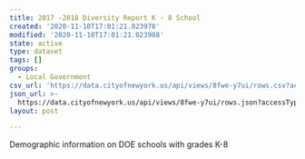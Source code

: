 ```yaml
---
title: 2017 -2018 Diversity Report K - 8 School
created: '2020-11-10T17:01:21.023978'
modified: '2020-11-10T17:01:21.023988'
state: active
type: dataset
tags: []
groups:
  - Local Government
csv_url: 'https://data.cityofnewyork.us/api/views/8fwe-y7ui/rows.csv?accessType=DOWNLOAD'
json_url: >-
  https://data.cityofnewyork.us/api/views/8fwe-y7ui/rows.json?accessType=DOWNLOAD
layout: post

---
```

Demographic information on DOE schools with grades K-8
